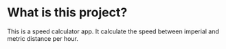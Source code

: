 # What is this project?
This is a speed calculator app. It calculate the speed between imperial and metric distance per hour.
